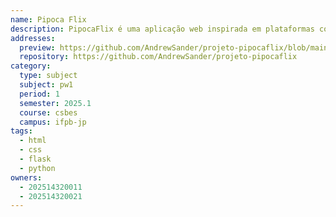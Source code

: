 ```yaml
---
name: Pipoca Flix
description: PipocaFlix é uma aplicação web inspirada em plataformas como Letterboxd e IMDb, criada como um projeto de estudo para a disciplina de Programação para Web 1. O objetivo é oferecer um espaço onde os usuários podem interagir com um vasto catálogo de filmes e séries, registrar suas opiniões e acompanhar o que estão assistindo.
addresses:
  preview: https://github.com/AndrewSander/projeto-pipocaflix/blob/main/app/static/preview.png?raw=true
  repository: https://github.com/AndrewSander/projeto-pipocaflix
category:
  type: subject
  subject: pw1
  period: 1
  semester: 2025.1
  course: csbes
  campus: ifpb-jp
tags:
  - html
  - css
  - flask
  - python
owners:
  - 202514320011
  - 202514320021
---
```

